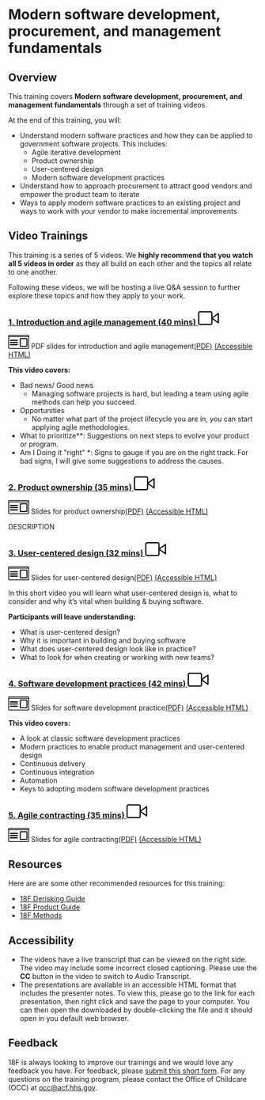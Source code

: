 # Modern software development, procurement, and management fundamentals
## Overview
This training covers **Modern software development, procurement, and management fundamentals** through a set of training videos.

At the end of this training, you will:
* Understand modern software practices and how they can be applied to government software projects. This includes:
  * Agile iterative development
  * Product ownership
  * User-centered design
  * Modern software development practices
* Understand how to approach procurement to attract good vendors and empower the product team to iterate
* Ways to apply modern software practices to an existing project and ways to work with your vendor to make incremental improvements

## Video Trainings
This training is a series of 5 videos. We **highly recommend that you watch all 5 videos in order** as they all build on each other and the topics all relate to one another.   

Following these videos, we will be hosting a live Q&A session to further explore these topics and how they apply to your work. 

<!--- Intro to agile management description -->
### [1. <ins>Introduction and agile management (40 mins)</ins> ![video icon](/assets/18f-video-icon.svg)](https://github.com/18F/derisking-workshop/releases/download/2022-09-14/Agile.management.mp4)  
![slides icon](/assets/presentation-icon.svg) PDF slides for introduction and agile management[(PDF)](https://github.com/18F/derisking-workshop/raw/main/presentations/Agile%20Acquisitions.pdf) [(Accessible HTML)](https://raw.githubusercontent.com/18F/derisking-workshop/main/presentations/Agile%20Acquisitions.mhtml)

**This video covers:**  
* Bad news/ Good news
  * Managing software projects is hard, but leading a team using agile methods can help you succeed.
* Opportunities
  * No matter what part of the project lifecycle you are in, you can start applying agile methodologies.
* What to prioritize**: Suggestions on next steps to evolve your product or program.
* Am I Doing it "right"
  *: Signs to gauge if you are on the right track. For bad signs, I will give some suggestions to address the causes.


<!--- Product ownership description -->
### [2. <ins>Product ownership (35 mins)</ins> ![video icon](/assets/18f-video-icon.svg)](https://github.com/18F/derisking-workshop/releases/download/2022-09-14/Product.ownership.mp4)  
![slides icon](/assets/presentation-icon.svg) Slides for product ownership[(PDF)](https://github.com/18F/derisking-workshop/blob/main/presentations/Product%20Ownership.pdf)  [(Accessible HTML)](#)

DESCRIPTION


<!--- User-centered design description -->
### [3. <ins>User-centered design (32 mins)</ins> ![video icon](/assets/18f-video-icon.svg)](https://github.com/18F/derisking-workshop/releases/download/2022-09-14/User-centered.design.mp4)  
![slides icon](/assets/presentation-icon.svg) Slides for user-centered design[(PDF)](https://github.com/18F/derisking-workshop/blob/main/presentations/User-Centered%20Design%20-%20Training%20Slides.pdf) [(Accessible HTML)](#)

In this short video you will learn what user-centered design is, what to consider and why it’s vital when building & buying software. 

**Participants will leave understanding:**
* What is user-centered design?
* Why it is important in building and buying software
* What does user-centered design look like in practice?
* What to look for when creating or working with new teams?


<!--- Software development practices description -->
### [4. <ins>Software development practices  (42 mins)</ins> ![video icon](/assets/18f-video-icon.svg)](https://github.com/18F/derisking-workshop/releases/download/2022-09-14/Software.development.practices.mp4)  
![slides icon](/assets/presentation-icon.svg) Slides for software development practice[(PDF)](https://github.com/18F/derisking-workshop/blob/main/presentations/Software%20development%20practices.pdf)  [(Accessible HTML)](#)
 
**This video covers:**
* A look at classic software development practices
* Modern practices to enable product management and user-centered design
* Continuous delivery
* Continuous integration
* Automation
* Keys to adopting modern software development practices



<!--- Agile contracting description -->
### [5. <ins>Agile contracting (35 mins)</ins> ![video icon](/assets/18f-video-icon.svg)](https://github.com/18F/derisking-workshop/releases/download/2022-09-14/Agile.contracting.mp4)  
![slides icon](/assets/presentation-icon.svg) Slides for agile contracting[(PDF)](#) [(Accessible HTML)](#)


## Resources
Here are are some other recommended resources for this training:
- [18F Derisking Guide](https://derisking-guide.18f.gov/)
- [18F Product Guide](https://product-guide.18f.gov/)
- [18F Methods](https://methods.18f.gov/)

## Accessibility
- The videos have a live transcript that can be viewed on the right side.  The video may include some incorrect closed captioning.  Please use the **CC** button in the video to switch to Audio Transcript. 
- The presentations are available in an accessible HTML format that includes the presenter notes.  To view this, please go to the link for each presentation, then right click and save the page to your computer.  You can then open the downloaded by double-clicking the file and it should open in you default web browser. 

## Feedback
18F is always looking to improve our trainings and we would love any feedback you have.  For feedback, please [submit this short form](https://docs.google.com/forms/d/e/1FAIpQLSfXYpswk27UQ9qjyg0zmuQRMXdR3Imlfen7Ttnzha0rsASt8A/viewform?usp=sf_link).  For any questions on the training program, please contact the Office of Childcare (OCC) at occ@acf.hhs.gov.  
